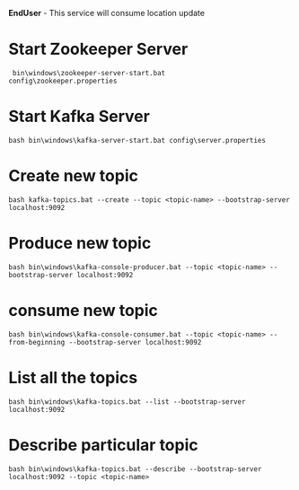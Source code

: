 **EndUser** - This service will consume location update

# Start Zookeeper Server

<code> bin\windows\zookeeper-server-start.bat config\zookeeper.properties </code>


# Start Kafka Server
```bash bin\windows\kafka-server-start.bat config\server.properties```

# Create new topic
```bash kafka-topics.bat --create --topic <topic-name> --bootstrap-server localhost:9092```

# Produce new topic
```bash bin\windows\kafka-console-producer.bat --topic <topic-name> --bootstrap-server localhost:9092```

# consume new topic
```bash bin\windows\kafka-console-consumer.bat --topic <topic-name> --from-beginning --bootstrap-server localhost:9092```

# List all the topics
```bash bin\windows\kafka-topics.bat --list --bootstrap-server localhost:9092```

# Describe particular topic
```bash bin\windows\kafka-topics.bat --describe --bootstrap-server localhost:9092 --topic <topic-name>```
